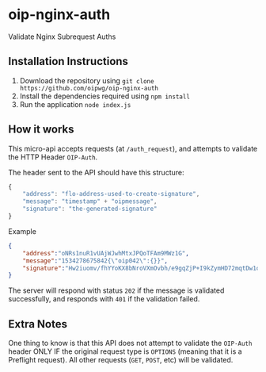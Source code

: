 # oip-nginx-auth
Validate Nginx Subrequest Auths

## Installation Instructions
1. Download the repository using `git clone https://github.com/oipwg/oip-nginx-auth`
2. Install the dependencies required using `npm install`
3. Run the application `node index.js`

## How it works
This micro-api accepts requests (at `/auth_request`), and attempts to validate the HTTP Header `OIP-Auth`. 

The header sent to the API should have this structure:
```javascript
{
	"address": "flo-address-used-to-create-signature",
	"message": "timestamp" + "oipmessage",
	"signature": "the-generated-signature"
}
```

Example
```json
{
	"address":"oNRs1nuR1vUAjWJwhMtxJPQoTFAm9MWz1G",
	"message":"1534278675842{\"oip042\":{}}",
	"signature":"Hw2iuomv/fhYYoKX8bNroVXmOvbh/e9gqZjP+I9kZymHD72mqtDw1qjN6/Qh4nhTDOHI8mkxbWtsaLSTuCkSihU="
}
```

The server will respond with status `202` if the message is validated successfully, and responds with `401` if the validation failed.

## Extra Notes
One thing to know is that this API does not attempt to validate the `OIP-Auth` header ONLY IF the original request type is `OPTIONS` (meaning that it is a Preflight request). All other requests (`GET`, `POST`, etc) will be validated.